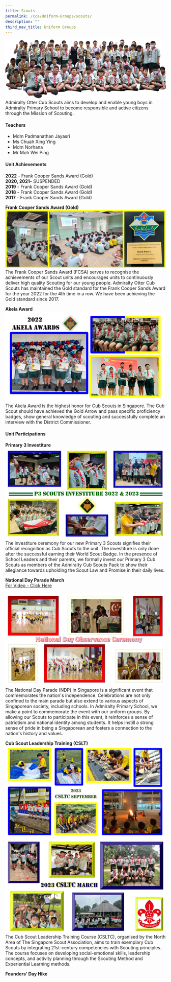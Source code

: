 ```yaml
---
title: Scouts
permalink: /cca/Uniform-Groups/scouts/
description: ""
third_nav_title: Uniform Groups
---
```

![](/images/CCA/Scouts/scouts1.png)
Admiralty Otter Cub Scouts aims to develop and enable young boys in Admiralty Primary School to become responsible and active citizens through the Mission of Scouting.

#### Teachers 

* Mdm Padmanathan Jayasri
* Ms Chuah Xing Ying
* Mdm Norhana
* Mr Moh Wei Ping

#### Unit Achievements

**2022** - Frank Cooper Sands Award (Gold)
<br>**2020, 2021**– SUSPENDED
<br>**2019** - Frank Cooper Sands Award (Gold)
<br>**2018** - Frank Cooper Sands Award (Gold)
<br>**2017** - Frank Cooper Sands Award (Gold)

**Frank Cooper Sands Award (Gold)**
![](/images/CCA/Scouts/scouts2.png)
<br>The Frank Cooper Sands Award (FCSA) serves to recognise the achievements of our Scout units and encourages units to continuously deliver high quality Scouting for our young people. Admiralty Otter Cub Scouts has maintained the Gold standard for the Frank Cooper Sands Award for the year 2022 for the 4th time in a row. We have been achieving the Gold standard since 2017.&nbsp; 

**Akela Award**
![](/images/CCA/Scouts/scouts3.png)
<br>The Akela Award is the highest honor for Cub Scouts in Singapore. The Cub Scout should have achieved the Gold Arrow and pass specific proficiency badges, show general knowledge of scouting and successfully complete an interview with the District Commissioner.

#### Unit Participations
**Primary 3 Investiture**
![](/images/CCA/Scouts/scouts4.png)
<br>The investiture ceremony for our new Primary 3 Scouts signifies their official recognition as Cub Scouts to the unit. The investiture is only done after the successful earning their World Scout Badge. In the presence of School Leaders and their parents, we formally invest our Primary 3 Cub Scouts as members of the Admiralty Cub Scouts Pack to show their allegiance towards upholding the Scout Law and Promise in their daily lives.

**National Day Parade March**
<br>[For Video - Click Here](https://www.youtube.com/clip/UgkxBP7y50K1zf05C4U-3Rs7n2r-nj1-fngR)

![](/images/CCA/Scouts/scouts6.png)
<br>The National Day Parade (NDP) in Singapore is a significant event that commemorates the nation's independence. Celebrations are not only confined to the main parade but also extend to various aspects of Singaporean society, including schools. In Admiralty Primary School, we make a point to commemorate the event with our uniform groups. By allowing our Scouts to participate in this event, it reinforces a sense of patriotism and national identity among students. It helps instill a strong sense of pride in being a Singaporean and fosters a connection to the nation's history and values.

**Cub Scout Leadership Training (CSLT)**
![](/images/CCA/Scouts/scouts8.png)
![](/images/CCA/Scouts/scouts7.png)
<br>The Cub Scout Leadership Training Course (CSLTC), organised by the North Area of The Singapore Scout Association, aims to train exemplary Cub Scouts by integrating 21st-century competencies with Scouting principles. The course focuses on developing social-emotional skills, leadership concepts, and activity planning through the Scouting Method and Experiential Learning methods.

**Founders’ Day Hike**

